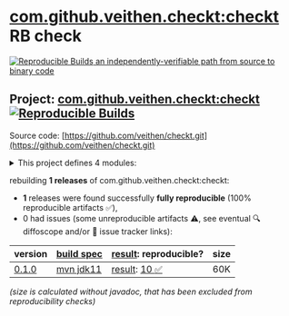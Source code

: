 [com.github.veithen.checkt:checkt](https://central.sonatype.com/artifact/com.github.veithen.checkt/checkt/versions) RB check
=======

[![Reproducible Builds](https://reproducible-builds.org/images/logos/rb.svg) an independently-verifiable path from source to binary code](https://reproducible-builds.org/)

## Project: [com.github.veithen.checkt:checkt](https://central.sonatype.com/artifact/com.github.veithen.checkt/checkt/versions) [![Reproducible Builds](https://img.shields.io/endpoint?url=https://raw.githubusercontent.com/jvm-repo-rebuild/reproducible-central/master/content/com/github/veithen/checkt/badge.json)](https://github.com/jvm-repo-rebuild/reproducible-central/blob/master/content/com/github/veithen/checkt/README.md)

Source code: [https://github.com/veithen/checkt.git](https://github.com/veithen/checkt.git)

<details><summary>This project defines 4 modules:</summary>

* [com.github.veithen.checkt:checkt](https://central.sonatype.com/artifact/com.github.veithen.checkt/checkt/0.1.0)
* [com.github.veithen.checkt:checkt-annotation-processor](https://central.sonatype.com/artifact/com.github.veithen.checkt/checkt-annotation-processor/0.1.0)
* [com.github.veithen.checkt:checkt-annotations](https://central.sonatype.com/artifact/com.github.veithen.checkt/checkt-annotations/0.1.0)
* [com.github.veithen.checkt:test](https://central.sonatype.com/artifact/com.github.veithen.checkt/test/0.1.0)
</details>

rebuilding **1 releases** of com.github.veithen.checkt:checkt:
- **1** releases were found successfully **fully reproducible** (100% reproducible artifacts :white_check_mark:),
- 0 had issues (some unreproducible artifacts :warning:, see eventual :mag: diffoscope and/or :memo: issue tracker links):

| version | [build spec](/BUILDSPEC.md) | [result](https://reproducible-builds.org/docs/jvm/): reproducible? | size |
| -- | --------- | ------ | -- |
| [0.1.0](https://central.sonatype.com/artifact/com.github.veithen.checkt/checkt/0.1.0/pom) | [mvn jdk11](checkt-0.1.0.buildspec) | [result](checkt-0.1.0.buildinfo): [10 :white_check_mark: ](checkt-0.1.0.buildcompare) | 60K |

<i>(size is calculated without javadoc, that has been excluded from reproducibility checks)</i>
